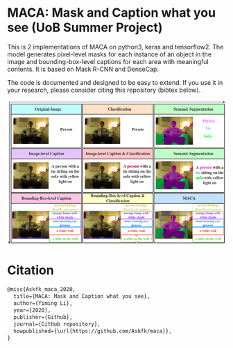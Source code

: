 # **MACA**: **Ma**sk and **Ca**ption what you see  (UoB Summer Project)

This is 2 implementations of MACA on python3, keras and tensorflow2. The model generates pixel-level masks for each instance of an object in the image and bounding-box-level captions for each area with meaningful contents. It is based on Mask R-CNN and DenseCap.


The code is documented and designed to be easy to extend. If you use it in your research, please consider citing this repository (bibtex below).

![](https://github.com/Askfk/maca/blob/master/assets/1.png)



# **Citation**


```
@misc{Askfk_maca_2020,
  title={MACA: Mask and Caption what you see},
  author={Yiming Li},
  year={2020},
  publisher={Github},
  journal={GitHub repository},
  howpublished={\url{https://github.com/Askfk/maca}},
}
```


